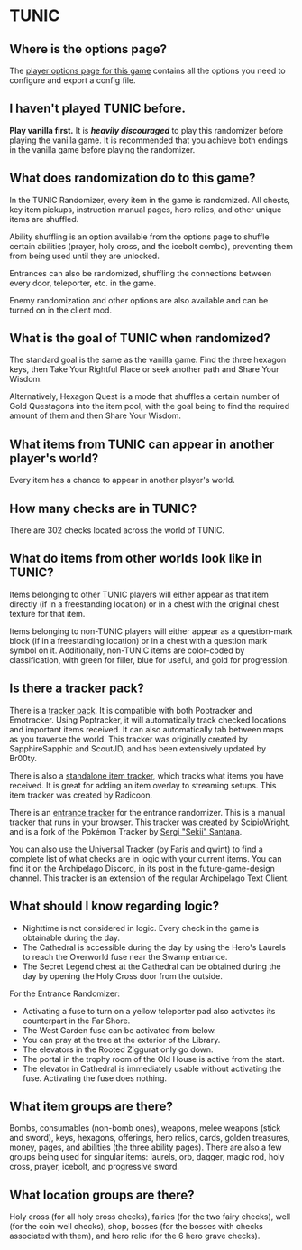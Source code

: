 # TUNIC

## Where is the options page?

The [player options page for this game](../player-options) contains all the options you need to configure and export a config file.

## I haven't played TUNIC before.

**Play vanilla first.** It is **_heavily discouraged_** to play this randomizer before playing the vanilla game.
It is recommended that you achieve both endings in the vanilla game before playing the randomizer.

## What does randomization do to this game?

In the TUNIC Randomizer, every item in the game is randomized. All chests, key item pickups, instruction manual pages, hero relics,
and other unique items are shuffled.<br>

Ability shuffling is an option available from the options page to shuffle certain abilities (prayer, holy cross, and the icebolt combo),
preventing them from being used until they are unlocked.<br>

Entrances can also be randomized, shuffling the connections between every door, teleporter, etc. in the game.

Enemy randomization and other options are also available and can be turned on in the client mod.

## What is the goal of TUNIC when randomized?
The standard goal is the same as the vanilla game. Find the three hexagon keys, then Take Your
Rightful Place or seek another path and Share Your Wisdom.

Alternatively, Hexagon Quest is a mode that shuffles a certain number of Gold Questagons into the item pool, with the goal 
being to find the required amount of them and then Share Your Wisdom.

## What items from TUNIC can appear in another player's world?
Every item has a chance to appear in another player's world.

## How many checks are in TUNIC?
There are 302 checks located across the world of TUNIC.

## What do items from other worlds look like in TUNIC?
Items belonging to other TUNIC players will either appear as that item directly (if in a freestanding location) or in a
chest with the original chest texture for that item.

Items belonging to non-TUNIC players will either appear as a question-mark block (if in a freestanding location) or in a chest with
a question mark symbol on it. Additionally, non-TUNIC items are color-coded by classification, with green for filler, blue for useful, and gold for progression.

## Is there a tracker pack?
There is a [tracker pack](https://github.com/SapphireSapphic/TunicTracker/releases/latest). It is compatible with both Poptracker and Emotracker. Using Poptracker, it will automatically track checked locations and important items received. It can also automatically tab between maps as you traverse the world. This tracker was originally created by SapphireSapphic and ScoutJD, and has been extensively updated by Br00ty.

There is also a [standalone item tracker](https://github.com/radicoon/tunic-rando-tracker/releases/latest), which tracks what items you have received. It is great for adding an item overlay to streaming setups. This item tracker was created by Radicoon.

There is an [entrance tracker](https://scipiowright.gitlab.io/tunic-tracker/) for the entrance randomizer. This is a manual tracker that runs in your browser. This tracker was created by ScipioWright, and is a fork of the Pokémon Tracker by [Sergi "Sekii" Santana](https://gitlab.com/Sekii/pokemon-tracker).

You can also use the Universal Tracker (by Faris and qwint) to find a complete list of what checks are in logic with your current items. You can find it on the Archipelago Discord, in its post in the future-game-design channel. This tracker is an extension of the regular Archipelago Text Client.

## What should I know regarding logic?
- Nighttime is not considered in logic. Every check in the game is obtainable during the day.
- The Cathedral is accessible during the day by using the Hero's Laurels to reach the Overworld fuse near the Swamp entrance.
- The Secret Legend chest at the Cathedral can be obtained during the day by opening the Holy Cross door from the outside.

For the Entrance Randomizer:
- Activating a fuse to turn on a yellow teleporter pad also activates its counterpart in the Far Shore.
- The West Garden fuse can be activated from below.
- You can pray at the tree at the exterior of the Library.
- The elevators in the Rooted Ziggurat only go down.
- The portal in the trophy room of the Old House is active from the start.
- The elevator in Cathedral is immediately usable without activating the fuse. Activating the fuse does nothing.

## What item groups are there?
Bombs, consumables (non-bomb ones), weapons, melee weapons (stick and sword), keys, hexagons, offerings, hero relics, cards, golden treasures, money, pages, and abilities (the three ability pages). There are also a few groups being used for singular items: laurels, orb, dagger, magic rod, holy cross, prayer, icebolt, and progressive sword.

## What location groups are there?
Holy cross (for all holy cross checks), fairies (for the two fairy checks), well (for the coin well checks), shop, bosses (for the bosses with checks associated with them), and hero relic (for the 6 hero grave checks).
